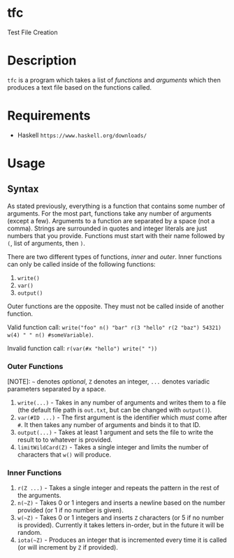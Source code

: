 # tfc
Test File Creation

# Description
`tfc` is a program which takes a list of *functions* and *arguments* which then produces a text file based on the functions called.

# Requirements
- Haskell
  `https://www.haskell.org/downloads/`

# Usage
## Syntax
As stated previously, everything is a function that contains some number of arguments. For the most part, functions take any number of arguments (except a few). Arguments to a function are separated by a space (not a comma). Strings are surrounded in quotes and integer literals are just numbers that you provide. Functions must start with their name followed by `(`, list of arguments, then `)`.

There are two different types of functions, _inner_ and _outer_. Inner functions can only be called inside of the following functions:
1. `write()`
2. `var()`
3. `output()`

Outer functions are the opposite. They must not be called inside of another function.

Valid function call:
```write("foo" n() "bar" r(3 "hello" r(2 "baz") 54321) w(4) " " n() #someVariable)```.

Invalid function call:
```r(var(#x "hello") write(" "))```

### Outer Functions

[NOTE]: `~` denotes *optional*, `Z` denotes an integer, `...` denotes variadic parameters separated by a space.

1. `write(...)` - Takes in any number of arguments and writes them to a file (the default file path is `out.txt`, but can be changed with `output()`).
2. `var(#ID ...)` - The first argument is the identifier which *must* come after `#`. It then takes any number of arguments and binds it to that ID.
3. `output(...)` - Takes at least 1 argument and sets the file to write the result to to whatever is provided.
4. `limitWildCard(Z)` - Takes a single integer and limits the number of characters that `w()` will produce.

### Inner Functions

1. `r(Z ...)` - Takes a single integer and repeats the pattern in the rest of the arguments.
2. `n(~Z)` - Takes 0 or 1 integers and inserts a newline based on the number provided (or 1 if no number is given).
3. `w(~Z)` - Takes 0 or 1 integers and inserts `Z` characters (or 5 if no number is provided). Currently it takes letters in-order, but in the future it will be random.
4. `iota(~Z)` - Produces an integer that is incremented every time it is called (or will increment by `Z` if provided).
